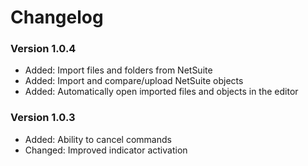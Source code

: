 # Changelog

### Version 1.0.4

- Added: Import files and folders from NetSuite
- Added: Import and compare/upload NetSuite objects 
- Added: Automatically open imported files and objects in the editor 

### Version 1.0.3

- Added: Ability to cancel commands 
- Changed: Improved indicator activation 


